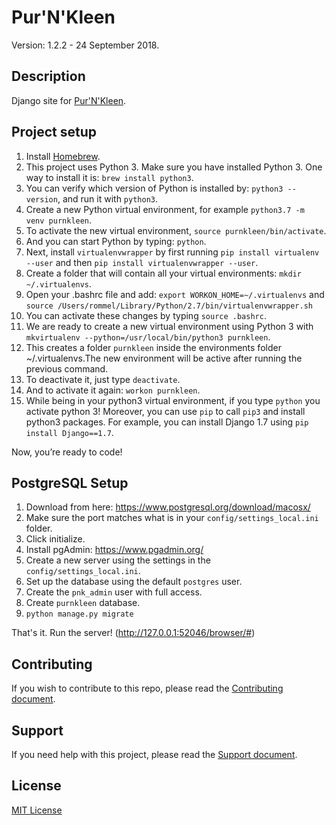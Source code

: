 # Pur'N'Kleen

Version: 1.2.2 - 24 September 2018.

## Description

Django site for [Pur'N'Kleen](https://purnkleen.com).  

## Project setup

1. Install [Homebrew](https://brew.sh/).
2. This project uses Python 3. Make sure you have installed Python 3. One way to install it is: `brew install python3`. 
3. You can verify which version of Python is installed by: `python3 --version`, and run it with `python3`.
4. Create a new Python virtual environment, for example `python3.7 -m venv purnkleen`.
5. To activate the new virtual environment, `source purnkleen/bin/activate`.
6. And you can start Python by typing: `python`.
7. Next, install `virtualenvwrapper` by first running `pip install virtualenv --user` and then 
`pip install virtualenvwrapper --user`.
8. Create a folder that will contain all your virtual environments: `mkdir ~/.virtualenvs`.
9. Open your .bashrc file and add: `export WORKON_HOME=~/.virtualenvs` and 
`source /Users/rommel/Library/Python/2.7/bin/virtualenvwrapper.sh`
10. You can activate these changes by typing `source .bashrc`.
11. We are ready to create a new virtual environment using Python 3 with 
`mkvirtualenv --python=/usr/local/bin/python3 purnkleen`.
12. This creates a folder `purnkleen` inside the environments folder ~/.virtualenvs.The new environment will be active 
after running the previous command. 
13. To deactivate it, just type `deactivate`.
14. And to activate it again: `workon purnkleen`.
15. While being in your python3 virtual environment, if you type `python` you activate python 3! Moreover, you can use 
`pip` to call `pip3` and install python3 packages. For example, you can install Django 1.7 using 
`pip install Django==1.7`. 

Now, you’re ready to code!

## PostgreSQL Setup

1. Download from here: https://www.postgresql.org/download/macosx/
2. Make sure the port matches what is in your `config/settings_local.ini` folder.
3. Click initialize.
4. Install pgAdmin: https://www.pgadmin.org/
5. Create a new server using the settings in the `config/settings_local.ini`.
6. Set up the database using the default `postgres` user.
7. Create the `pnk_admin` user with full access.
8. Create `purnkleen` database.
9. `python manage.py migrate`

That's it. Run the server! (http://127.0.0.1:52046/browser/#)

## Contributing

If you wish to contribute to this repo, please read the [Contributing document](.github/CONTRIBUTING.md).

## Support

If you need help with this project, please read the [Support document](.github/SUPPORT.md).

## License

[MIT License](LICENSE)

